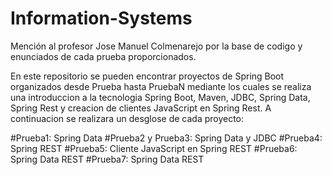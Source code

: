 # Information-Systems

Mención al profesor Jose Manuel Colmenarejo por la base de codigo y enunciados de cada prueba proporcionados.

En este repositorio se pueden encontrar proyectos de Spring Boot organizados desde Prueba hasta PruebaN mediante los cuales se realiza una introduccion a la tecnologia Spring Boot, Maven, JDBC, Spring Data, Spring Rest y creacion de clientes JavaScript en Spring Rest. A continuacion se realizara un desglose de cada proyecto:

   
#Prueba1: Spring Data
#Prueba2 y Prueba3: Spring Data y JDBC
#Prueba4: Spring REST
#Prueba5: Cliente JavaScript en Spring REST
#Prueba6: Spring Data REST
#Prueba7: Spring Data REST
